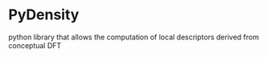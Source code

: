 PyDensity
=========

python library that allows the computation of local descriptors derived from conceptual DFT
